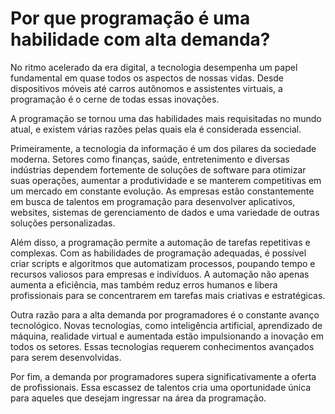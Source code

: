 # Por que programação é uma habilidade com alta demanda?

No ritmo acelerado da era digital, a tecnologia desempenha um papel fundamental em quase todos os aspectos de nossas vidas. Desde dispositivos móveis até carros autônomos e assistentes virtuais, a programação é o cerne de todas essas inovações.

A programação se tornou uma das habilidades mais requisitadas no mundo atual, e existem várias razões pelas quais ela é considerada essencial.

Primeiramente, a tecnologia da informação é um dos pilares da sociedade moderna. Setores como finanças, saúde, entretenimento e diversas indústrias dependem fortemente de soluções de software para otimizar suas operações, aumentar a produtividade e se manterem competitivas em um mercado em constante evolução. As empresas estão constantemente em busca de talentos em programação para desenvolver aplicativos, websites, sistemas de gerenciamento de dados e uma variedade de outras soluções personalizadas.

Além disso, a programação permite a automação de tarefas repetitivas e complexas. Com as habilidades de programação adequadas, é possível criar scripts e algoritmos que automatizam processos, poupando tempo e recursos valiosos para empresas e indivíduos. A automação não apenas aumenta a eficiência, mas também reduz erros humanos e libera profissionais para se concentrarem em tarefas mais criativas e estratégicas.

Outra razão para a alta demanda por programadores é o constante avanço tecnológico. Novas tecnologias, como inteligência artificial, aprendizado de máquina, realidade virtual e aumentada estão impulsionando a inovação em todos os setores. Essas tecnologias requerem conhecimentos avançados para serem desenvolvidas.

Por fim, a demanda por programadores supera significativamente a oferta de profissionais. Essa escassez de talentos cria uma oportunidade única para aqueles que desejam ingressar na área da programação.